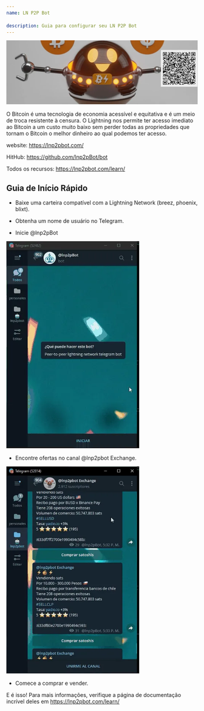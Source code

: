 ```yaml
---
name: LN P2P Bot

description: Guia para configurar seu LN P2P Bot
---
```


![capa](assets/cover.webp)

O Bitcoin é uma tecnologia de economia acessível e equitativa e é um meio de troca resistente à censura. O Lightning nos permite ter acesso imediato ao Bitcoin a um custo muito baixo sem perder todas as propriedades que tornam o Bitcoin o melhor dinheiro ao qual podemos ter acesso.

website: https://lnp2pbot.com/

HitHub: https://github.com/lnp2pBot/bot

Todos os recursos: https://lnp2pbot.com/learn/

## Guia de Início Rápido

- Baixe uma carteira compatível com a Lightning Network (breez, phoenix, blixt).

- Obtenha um nome de usuário no Telegram.

- Inicie @lnp2pBot

![vídeo](assets/1.webp)

- Encontre ofertas no canal @lnp2pbot Exchange.

![vídeo](assets/2.webp)

- Comece a comprar e vender.

E é isso! Para mais informações, verifique a página de documentação incrível deles em https://lnp2pbot.com/learn/
